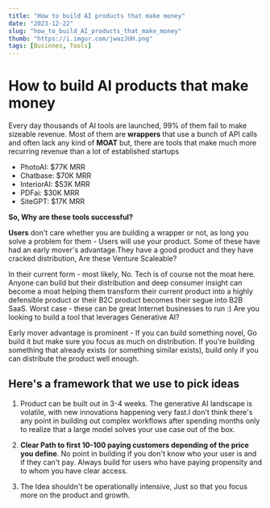 ```yaml
---
title: "How to build AI products that make money"
date: "2023-12-22"
slug: "how_to_build_AI_products_that_make_money"
thumb: "https://i.imgur.com/jwazJUH.png"
tags: [Businnes, Tools]
---
```




# How to build AI products that make money

Every day thousands of AI tools are launched, 99% of them fail to make sizeable revenue.
Most of them are **wrappers** that use a bunch of API calls and often lack any kind of **MOAT** but, there are tools that make much more recurring revenue than a lot of established startups

- PhotoAI: $77K MRR
- Chatbase: $70K MRR
- InteriorAI: $53K MRR
- PDFai: $30K MRR
- SiteGPT: $17K MRR

**So, Why are these tools successful?**

**Users** don't care whether you are building a wrapper or not, as long you solve a problem for them - Users will use your product.
Some of these have had an early mover's advantage.They have a good product and they have cracked distribution, Are these Venture Scaleable?

In their current form - most likely, No. Tech is of course not the moat here. Anyone can build but their distribution and deep consumer insight can become a moat helping them transform their current product into a highly defensible product or their B2C product becomes their segue into B2B SaaS.
Worst case - these can be great Internet businesses to run :)
Are you looking to build a tool that leverages Generative AI?

Early mover advantage is prominent - If you can build something novel, Go build it but make sure you focus as much on distribution.
If you're building something that already exists (or something similar exists), build only if you can distribute the product well enough.


## Here's a framework that we use to pick ideas

1. Product can be built out in 3-4 weeks. The generative AI landscape is volatile, with new innovations happening very fast.I don't think there's any point in building out complex workflows after spending months only to realize that a large model solves your use case out of the box.

2. **Clear Path to first 10-100 paying customers depending of the price you define**. No point in building if you don't know who your user is and if they can't pay. Always build for users who have paying propensity and to whom you have clear access.

3. The Idea shouldn't be operationally intensive, Just so that you focus more on the product and growth.